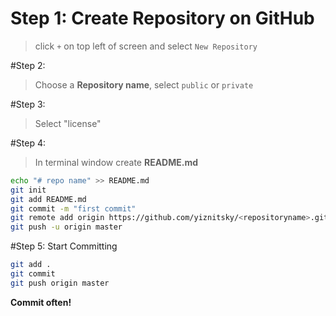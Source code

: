 # Step 1: Create Repository on GitHub
> click `+` on top left of screen and select `New Repository`

#Step 2:
> Choose a **Repository name**, select `public` or `private`

#Step 3:
> Select "license"

#Step 4:
> In terminal window create **README.md**

```bash
echo "# repo name" >> README.md
git init
git add README.md
git commit -m "first commit"
git remote add origin https://github.com/yiznitsky/<repositoryname>.git
git push -u origin master
```

#Step 5: Start Committing

```bash
git add .
git commit
git push origin master
```

**Commit often!**
